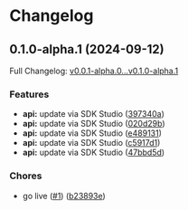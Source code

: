 # Changelog

## 0.1.0-alpha.1 (2024-09-12)

Full Changelog: [v0.0.1-alpha.0...v0.1.0-alpha.1](https://github.com/lumalabs/luma_ai-node/compare/v0.0.1-alpha.0...v0.1.0-alpha.1)

### Features

* **api:** update via SDK Studio ([397340a](https://github.com/lumalabs/luma_ai-node/commit/397340aa8628b0ce06e979bb45f7de41f37d9164))
* **api:** update via SDK Studio ([020d29b](https://github.com/lumalabs/luma_ai-node/commit/020d29b68c307b41238c33738777d17e68ed7b3e))
* **api:** update via SDK Studio ([e489131](https://github.com/lumalabs/luma_ai-node/commit/e489131046e4a509c2b101557f6f600d411f3ee3))
* **api:** update via SDK Studio ([c5917d1](https://github.com/lumalabs/luma_ai-node/commit/c5917d19a8ce4cc445c7c4dee8e3c6dd59a70a2d))
* **api:** update via SDK Studio ([47bbd5d](https://github.com/lumalabs/luma_ai-node/commit/47bbd5db5ca90ff39458a4ff3e024d64449021f6))


### Chores

* go live ([#1](https://github.com/lumalabs/luma_ai-node/issues/1)) ([b23893e](https://github.com/lumalabs/luma_ai-node/commit/b23893eff7a55d2d6e83bf12f56b4d458232cca6))
